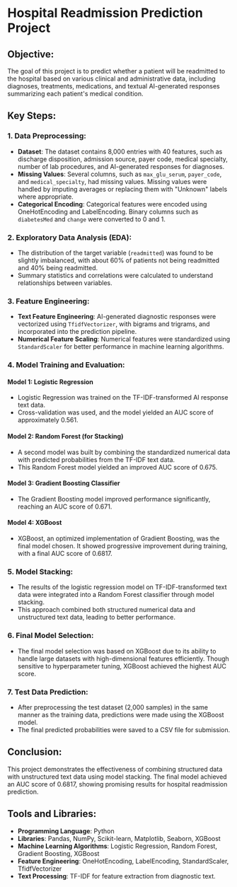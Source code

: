 # Hospital Readmission Prediction Project

## Objective:
The goal of this project is to predict whether a patient will be readmitted to the hospital based on various clinical and administrative data, including diagnoses, treatments, medications, and textual AI-generated responses summarizing each patient's medical condition.

## Key Steps:

### 1. Data Preprocessing:
- **Dataset**: The dataset contains 8,000 entries with 40 features, such as discharge disposition, admission source, payer code, medical specialty, number of lab procedures, and AI-generated responses for diagnoses.
- **Missing Values**: Several columns, such as `max_glu_serum`, `payer_code`, and `medical_specialty`, had missing values. Missing values were handled by imputing averages or replacing them with "Unknown" labels where appropriate.
- **Categorical Encoding**: Categorical features were encoded using OneHotEncoding and LabelEncoding. Binary columns such as `diabetesMed` and `change` were converted to 0 and 1.
  
### 2. Exploratory Data Analysis (EDA):
- The distribution of the target variable (`readmitted`) was found to be slightly imbalanced, with about 60% of patients not being readmitted and 40% being readmitted.
- Summary statistics and correlations were calculated to understand relationships between variables.

### 3. Feature Engineering:
- **Text Feature Engineering**: AI-generated diagnostic responses were vectorized using `TfidfVectorizer`, with bigrams and trigrams, and incorporated into the prediction pipeline.
- **Numerical Feature Scaling**: Numerical features were standardized using `StandardScaler` for better performance in machine learning algorithms.

### 4. Model Training and Evaluation:
#### Model 1: Logistic Regression
- Logistic Regression was trained on the TF-IDF-transformed AI response text data.
- Cross-validation was used, and the model yielded an AUC score of approximately 0.561.

#### Model 2: Random Forest (for Stacking)
- A second model was built by combining the standardized numerical data with predicted probabilities from the TF-IDF text data.
- This Random Forest model yielded an improved AUC score of 0.675.

#### Model 3: Gradient Boosting Classifier
- The Gradient Boosting model improved performance significantly, reaching an AUC score of 0.671.

#### Model 4: XGBoost
- XGBoost, an optimized implementation of Gradient Boosting, was the final model chosen. It showed progressive improvement during training, with a final AUC score of 0.6817.

### 5. Model Stacking:
- The results of the logistic regression model on TF-IDF-transformed text data were integrated into a Random Forest classifier through model stacking.
- This approach combined both structured numerical data and unstructured text data, leading to better performance.

### 6. Final Model Selection:
- The final model selection was based on XGBoost due to its ability to handle large datasets with high-dimensional features efficiently. Though sensitive to hyperparameter tuning, XGBoost achieved the highest AUC score.

### 7. Test Data Prediction:
- After preprocessing the test dataset (2,000 samples) in the same manner as the training data, predictions were made using the XGBoost model.
- The final predicted probabilities were saved to a CSV file for submission.

## Conclusion:
This project demonstrates the effectiveness of combining structured data with unstructured text data using model stacking. The final model achieved an AUC score of 0.6817, showing promising results for hospital readmission prediction.

## Tools and Libraries:
- **Programming Language**: Python
- **Libraries**: Pandas, NumPy, Scikit-learn, Matplotlib, Seaborn, XGBoost
- **Machine Learning Algorithms**: Logistic Regression, Random Forest, Gradient Boosting, XGBoost
- **Feature Engineering**: OneHotEncoding, LabelEncoding, StandardScaler, TfidfVectorizer
- **Text Processing**: TF-IDF for feature extraction from diagnostic text.
